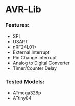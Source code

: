 # AVR-Lib
### Features:
* SPI
* USART
* nRF24L01+
* External Interrupt
* Pin Change Interrupt
* Analog to Digital Converter
* Timer/Counter Delay


### Tested Models:
* ATmega328p
* ATtiny84
